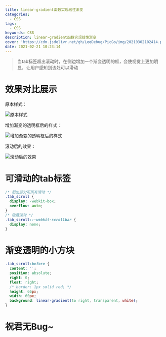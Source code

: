 ```yaml
---
title: linear-gradient函数实现线性渐变
categories:
  - CSS
tags:
  - CSS
keywords: CSS
description: linear-gradient函数实现线性渐变
cover: 'https://cdn.jsdelivr.net/gh/LeeDebug/PicGo/img/20210302102414.png'
date: 2021-02-21 10:23:14
---
```


> 当tab标签超出滚动时，在侧边增加一个渐变透明的框，会使视觉上更加明显，让用户感知到该处可以滑动

# 效果对比展示

原本样式：

![原本样式](https://cdn.jsdelivr.net/gh/LeeDebug/PicGo/img/20210302103343.png)

增加渐变的透明框后的样式：

![增加渐变的透明框后的样式](https://cdn.jsdelivr.net/gh/LeeDebug/PicGo/img/20210302103521.png)

滚动后的效果：

![滚动后的效果](https://cdn.jsdelivr.net/gh/LeeDebug/PicGo/img/20210302103619.png)


# 可滑动的tab标签

```css
/* 超出部分可所有滑动 */
.tab_scroll {
  display: -webkit-box;
  overflow: auto;
}
/* 隐藏滚轮 */
.tab_scroll::-webkit-scrollbar {
  display: none;
}
```


# 渐变透明的小方块

```css
.tab_scroll:before {
  content: '';
  position: absolute;
  right: 0;
  float: right;
  /* border: 1px solid red; */
  height: 66px;
  width: 60px;
  background: linear-gradient(to right, transparent, white);
}
```


# 祝君无Bug~